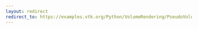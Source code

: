```yaml
---
layout: redirect
redirect_to: https://examples.vtk.org/Python/VolumeRendering/PseudoVolumeRendering/
---
```

